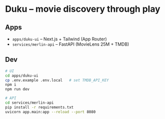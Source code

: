 # Duku – movie discovery through play

## Apps
- `apps/duku-ui` – Next.js + Tailwind (App Router)
- `services/merlin-api` – FastAPI (MovieLens 25M + TMDB)

## Dev
```bash
# UI
cd apps/duku-ui
cp .env.example .env.local   # set TMDB_API_KEY
npm i
npm run dev

# API
cd services/merlin-api
pip install -r requirements.txt
uvicorn app.main:app --reload --port 8080